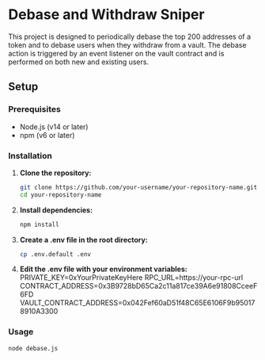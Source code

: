 # Debase and Withdraw Sniper

This project is designed to periodically debase the top 200 addresses of a token and to debase users when they withdraw from a vault. The debase action is triggered by an event listener on the vault contract and is performed on both new and existing users.

## Setup

### Prerequisites

- Node.js (v14 or later)
- npm (v6 or later)

### Installation

1. **Clone the repository:**
   ```bash
   git clone https://github.com/your-username/your-repository-name.git
   cd your-repository-name
   ```

2. **Install dependencies:**
    ```bash
   npm install
   ```

3. **Create a .env file in the root directory:**
    ```bash
   cp .env.default .env
   ```

4. **Edit the .env file with your environment variables:**
    PRIVATE_KEY=0xYourPrivateKeyHere
    RPC_URL=https://your-rpc-url
    CONTRACT_ADDRESS=0x3B9728bD65Ca2c11a817ce39A6e91808CceeF6FD
    VAULT_CONTRACT_ADDRESS=0x042Fef60aD51f48C65E6106F9b950178910A3300

### Usage

```bash
node debase.js
```